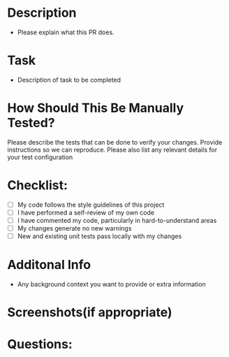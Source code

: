 # Description

- Please explain what this PR does.

# Task 
- Description of task to be completed


# How Should This Be Manually Tested?

Please describe the tests that  can be done to verify your changes. Provide instructions so we can reproduce. Please also list any relevant details for your test configuration


# Checklist:

- [ ] My code follows the style guidelines of this project
- [ ] I have performed a self-review of my own code
- [ ] I have commented my code, particularly in hard-to-understand areas
- [ ] My changes generate no new warnings
- [ ] New and existing unit tests pass locally with my changes

# Additonal Info

- Any background context you want to provide or  extra information
   
   
 # Screenshots(if appropriate)
 
 
 
 
 # Questions:
 
